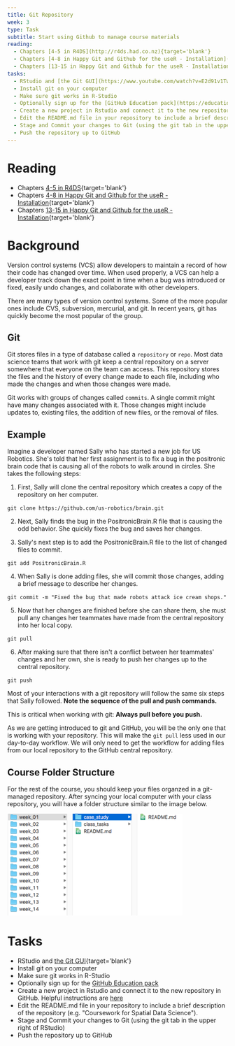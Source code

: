```yaml
---
title: Git Repository
week: 3
type: Task
subtitle: Start using Github to manage course materials
reading:
  - Chapters [4-5 in R4DS](http://r4ds.had.co.nz){target='blank'}
  - Chapters [4-8 in Happy Git and Github for the useR - Installation](http://happygitwithr.com/installation-pain.html){target='blank'}
  - Chapters [13-15 in Happy Git and Github for the useR - Installation](http://happygitwithr.com){target='blank'}
tasks:
  - RStudio and [the Git GUI](https://www.youtube.com/watch?v=E2d91v1Twcc){target='blank'}
  - Install git on your computer
  - Make sure git works in R-Studio
  - Optionally sign up for the [GitHub Education pack](https://education.github.com/pack)
  - Create a new project in Rstudio and connect it to the new repository in GitHub. Helpful instructions are [here](http://happygitwithr.com/rstudio-git-github.html#clone-the-new-github-repository-to-your-computer-via-rstudio)
  - Edit the README.md file in your repository to include a brief description of the repository (e.g. "Coursework for Spatial Data Science").
  - Stage and Commit your changes to Git (using the git tab in the upper right of RStudio)
  - Push the repository up to GitHub
---
```


# Reading

- Chapters [4-5 in R4DS](http://r4ds.had.co.nz){target='blank'}
- Chapters [4-8 in Happy Git and Github for the useR - Installation](http://happygitwithr.com/installation-pain.html){target='blank'}
- Chapters [13-15 in Happy Git and Github for the useR - Installation](http://happygitwithr.com){target='blank'}

# Background

Version control systems (VCS) allow developers to maintain a record of how their code has changed over time. When used properly, a VCS can help a developer track down the exact point in time when a bug was introduced or fixed, easily undo changes, and collaborate with other developers.

There are many types of version control systems. Some of the more popular ones include CVS, subversion, mercurial, and git. In recent years, git has quickly become the most popular of the group.

## Git

Git stores files in a type of database called a `repository` or `repo`. Most data science teams that work with git keep a central repository on a server somewhere that everyone on the team can access. This repository stores the files and the history of every change made to each file, including who made the changes and when those changes were made.

Git works with groups of changes called `commits`. A single commit might have many changes associated with it. Those changes might include updates to, existing files, the addition of new files, or the removal of files.

## Example
Imagine a developer named Sally who has started a new job for US Robotics. She's told that her first assignment is to fix a bug in the positronic brain code that is causing all of the robots to walk around in circles. She takes the following steps:


1. First, Sally will clone the central repository which creates a copy of the repository on her computer.

```
git clone https://github.com/us-robotics/brain.git
```

2. Next, Sally finds the bug in the PositronicBrain.R file that is causing the odd behavior. She quickly fixes the bug and saves her changes.

3. Sally's next step is to add the PositronicBrain.R file to the list of changed files to commit.

```
git add PositronicBrain.R
```

4. When Sally is done adding files, she will commit those changes, adding a brief message to describe her changes.

```
git commit -m "Fixed the bug that made robots attack ice cream shops."
```

5. Now that her changes are finished before she can share them, she must pull any changes her teammates have made from the central repository into her local copy.

```
git pull
```

6. After making sure that there isn't a conflict between her teammates' changes and her own, she is ready to push her changes up to the central repository.

```
git push
```

Most of your interactions with a git repository will follow the same six steps that Sally followed. **Note the sequence of the pull and push commands.**

This is critical when working with git: **Always pull before you push.**

As we are getting introduced to git and GitHub, you will be the only one that is working with your repository.  This will make the `git pull` less used in our day-to-day workflow. We will only need to get the workflow for adding files from our local repository to the GitHub central repository.

## Course Folder Structure

For the rest of the course, you should keep your files organzed in a git-managed repository.  After syncing your local computer with your class repository, you will have a folder structure similar to the image below.


<img src="img/folderstructure.png" width="400px" />

# Tasks

- RStudio and [the Git GUI](https://www.youtube.com/watch?v=E2d91v1Twcc){target='blank'}
- Install git on your computer
- Make sure git works in R-Studio
- Optionally sign up for the [GitHub Education pack](https://education.github.com/pack)
- Create a new project in Rstudio and connect it to the new repository in GitHub. Helpful instructions are [here](http://happygitwithr.com/rstudio-git-github.html#clone-the-new-github-repository-to-your-computer-via-rstudio)
- Edit the README.md file in your repository to include a brief description of the repository (e.g. "Coursework for Spatial Data Science").
- Stage and Commit your changes to Git (using the git tab in the upper right of RStudio)
- Push the repository up to GitHub

